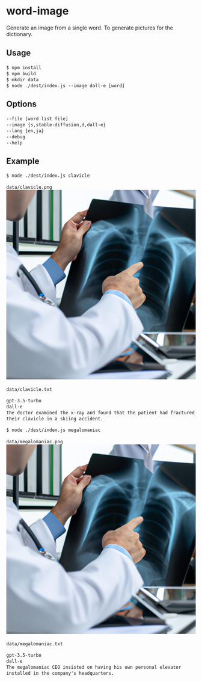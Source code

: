# word-image

Generate an image from a single word. To generate pictures for the dictionary.


## Usage

```
$ npm install
$ npm build
$ mkdir data
$ node ./dest/index.js --image dall-e [word]
```

## Options

```
--file [word list file]
--image {s,stable-diffusion,d,dall-e}
--lang {en,ja}
--debug
--help
```

## Example

```
$ node ./dest/index.js clavicle
```

`data/clavicle.png`
![clavicle](./docs/example/clavicle.png)

`data/clavicle.txt`
```
gpt-3.5-turbo
dall-e
The doctor examined the x-ray and found that the patient had fractured their clavicle in a skiing accident.
```

```
$ node ./dest/index.js megalomaniac
```

`data/megalomaniac.png`
![clavicle](./docs/example/clavicle.png)

`data/megalomaniac.txt`
```
gpt-3.5-turbo
dall-e
The megalomaniac CEO insisted on having his own personal elevator installed in the company's headquarters.
```
